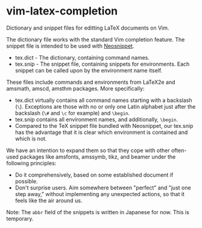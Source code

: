 # vim-latex-completion
Dictionary and snippet files for editting LaTeX documents on Vim.

The dictionary file works with the standard Vim completion feature. The snippet file is intended to be used with [Neosnippet](https://github.com/Shougo/neosnippet.vim). 

* tex.dict - The dictionary, containing command names.
* tex.snip - The snippet file, containing snippets for environments. Each snippet can be called upon by the environment name itself.

These files include commands and environments from LaTeX2e and amsmath, amscd, amsthm packages. More specifically:

* tex.dict virtually contains all command names starting with a backslash (`\`). Exceptions are those with no or only one Latin alphabet just after the backslash (`\#` and `\c` for example) and `\begin`.
* tex.snip contains all environment names, and additionally, `\begin`.
 * Compared to the TeX snippet file bundled with Neosnippet, our tex.snip has the advantage that it is clear which environment is contained and which is not.

We have an intention to expand them so that they cope with other often-used packages like amsfonts, amssymb, tikz, and beamer under the following principles:
* Do it comprehensively, based on some established document if possible.
* Don't surprise users. Aim somewhere between "perfect" and "just one step away," without implementing any unexpected actions, so that it feels like the air around us.

Note: The `abbr` field of the snippets is written in Japanese for now. This is temporary.
